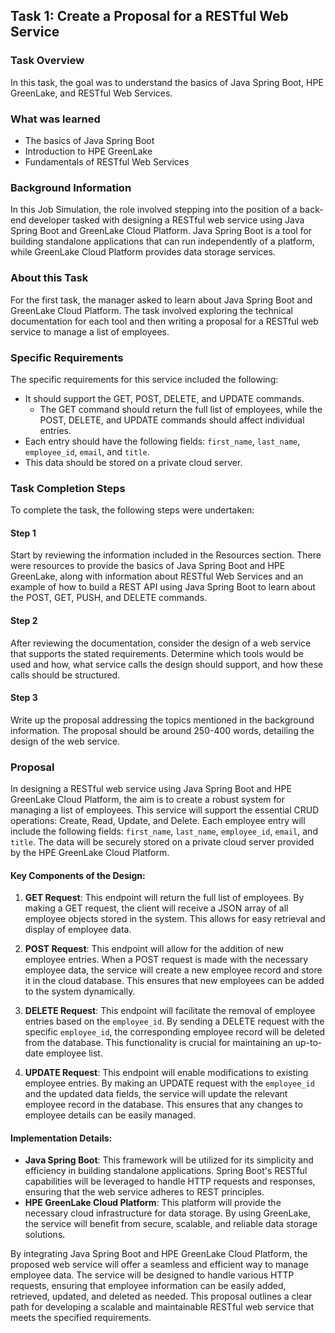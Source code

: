 ## Task 1: Create a Proposal for a RESTful Web Service

### Task Overview
In this task, the goal was to understand the basics of Java Spring Boot, HPE GreenLake, and RESTful Web Services.

### What was learned
- The basics of Java Spring Boot
- Introduction to HPE GreenLake
- Fundamentals of RESTful Web Services

### Background Information
In this Job Simulation, the role involved stepping into the position of a back-end developer tasked with designing a RESTful web service using Java Spring Boot and GreenLake Cloud Platform. Java Spring Boot is a tool for building standalone applications that can run independently of a platform, while GreenLake Cloud Platform provides data storage services.

### About this Task
For the first task, the manager asked to learn about Java Spring Boot and GreenLake Cloud Platform. The task involved exploring the technical documentation for each tool and then writing a proposal for a RESTful web service to manage a list of employees.

### Specific Requirements
The specific requirements for this service included the following:
- It should support the GET, POST, DELETE, and UPDATE commands. 
  - The GET command should return the full list of employees, while the POST, DELETE, and UPDATE commands should affect individual entries.
- Each entry should have the following fields: `first_name`, `last_name`, `employee_id`, `email`, and `title`.
- This data should be stored on a private cloud server.

### Task Completion Steps
To complete the task, the following steps were undertaken:

#### Step 1
Start by reviewing the information included in the Resources section. There were resources to provide the basics of Java Spring Boot and HPE GreenLake, along with information about RESTful Web Services and an example of how to build a REST API using Java Spring Boot to learn about the POST, GET, PUSH, and DELETE commands.

#### Step 2
After reviewing the documentation, consider the design of a web service that supports the stated requirements. Determine which tools would be used and how, what service calls the design should support, and how these calls should be structured.

#### Step 3
Write up the proposal addressing the topics mentioned in the background information. The proposal should be around 250-400 words, detailing the design of the web service.

### Proposal

In designing a RESTful web service using Java Spring Boot and HPE GreenLake Cloud Platform, the aim is to create a robust system for managing a list of employees. This service will support the essential CRUD operations: Create, Read, Update, and Delete. Each employee entry will include the following fields: `first_name`, `last_name`, `employee_id`, `email`, and `title`. The data will be securely stored on a private cloud server provided by the HPE GreenLake Cloud Platform.

#### Key Components of the Design:
1. **GET Request**: This endpoint will return the full list of employees. By making a GET request, the client will receive a JSON array of all employee objects stored in the system. This allows for easy retrieval and display of employee data.
   
2. **POST Request**: This endpoint will allow for the addition of new employee entries. When a POST request is made with the necessary employee data, the service will create a new employee record and store it in the cloud database. This ensures that new employees can be added to the system dynamically.

3. **DELETE Request**: This endpoint will facilitate the removal of employee entries based on the `employee_id`. By sending a DELETE request with the specific `employee_id`, the corresponding employee record will be deleted from the database. This functionality is crucial for maintaining an up-to-date employee list.

4. **UPDATE Request**: This endpoint will enable modifications to existing employee entries. By making an UPDATE request with the `employee_id` and the updated data fields, the service will update the relevant employee record in the database. This ensures that any changes to employee details can be easily managed.

#### Implementation Details:
- **Java Spring Boot**: This framework will be utilized for its simplicity and efficiency in building standalone applications. Spring Boot's RESTful capabilities will be leveraged to handle HTTP requests and responses, ensuring that the web service adheres to REST principles.
- **HPE GreenLake Cloud Platform**: This platform will provide the necessary cloud infrastructure for data storage. By using GreenLake, the service will benefit from secure, scalable, and reliable data storage solutions.

By integrating Java Spring Boot and HPE GreenLake Cloud Platform, the proposed web service will offer a seamless and efficient way to manage employee data. The service will be designed to handle various HTTP requests, ensuring that employee information can be easily added, retrieved, updated, and deleted as needed. This proposal outlines a clear path for developing a scalable and maintainable RESTful web service that meets the specified requirements.
